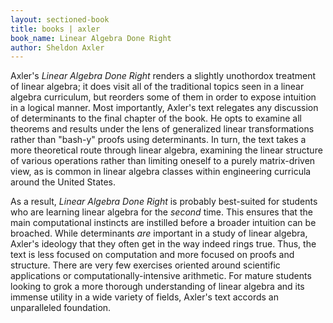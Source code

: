 ```yaml
---
layout: sectioned-book
title: books | axler
book_name: Linear Algebra Done Right
author: Sheldon Axler
---
```


Axler's _Linear Algebra Done Right_ renders a slightly unothordox treatment of linear algebra; it does visit all of the traditional topics seen in a linear algebra curriculum, but reorders some of them in order to expose intuition in a logical manner. Most importantly, Axler's text relegates any discussion of determinants to the final chapter of the book. He opts to examine all theorems and results under the lens of generalized linear transformations rather than "bash-y" proofs using determinants. In turn, the text takes a more theoretical route through linear algebra, examining the linear structure of various operations rather than limiting oneself to a purely matrix-driven view, as is common in linear algebra classes within engineering curricula around the United States.

As a result, _Linear Algebra Done Right_ is probably best-suited for students who are learning linear algebra for the _second_ time. This ensures that the main computational instincts are instilled before a broader intuition can be broached. While determinants _are_ important in a study of linear algebra, Axler's ideology that they often get in the way indeed rings true. Thus, the text is less focused on computation and more focused on proofs and structure. There are very few exercises oriented around scientific applications or computationally-intensive arithmetic. For mature students looking to grok a more thorough understanding of linear algebra and its immense utility in a wide variety of fields, Axler's text accords an unparalleled foundation.
